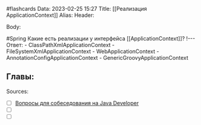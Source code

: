#flashcards
Data: 2023-02-25 15:27
Title: [[Реализация ApplicationContext]]
Alias:
Header:




Body:


#Spring 
Какие есть реализации у интерфейса [[ApplicationContext]]?
!---
Ответ:
	- ClassPathXmlApplicationContext
	- FileSystemXmlApplicationContext
	- WebApplicationContext
	- AnnotationConfigApplicationContext
	- GenericGroovyApplicationContext
<!--SR:!2023-11-03,10,290-->




Главы:
-


Sources:
- [ ] [Вопросы для собеседования на Java Developer](https://github.com/enhorse/java-interview/blob/master/README.md#%D0%9E%D0%9E%D0%9F)
- [ ] []()
- [ ] []()
